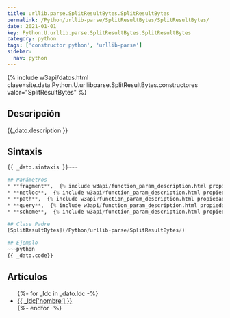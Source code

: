 ```yaml
---
title: urllib.parse.SplitResultBytes.SplitResultBytes
permalink: /Python/urllib-parse/SplitResultBytes/SplitResultBytes/
date: 2021-01-01
key: Python.U.urllib.parse.SplitResultBytes.SplitResultBytes
category: python
tags: ['constructor python', 'urllib-parse']
sidebar: 
  nav: python
---
```


{% include w3api/datos.html clase=site.data.Python.U.urllibparse.SplitResultBytes.constructores valor="SplitResultBytes" %}

## Descripción
{{_dato.description }}

## Sintaxis
~~~python
{{ _dato.sintaxis }}~~~

## Parámetros
* **fragment**,  {% include w3api/function_param_description.html propiedad=site.data.Python.U.urllib.parse.SplitResultBytes.SplitResultBytes valor="fragment" %}
* **netloc**,  {% include w3api/function_param_description.html propiedad=site.data.Python.U.urllib.parse.SplitResultBytes.SplitResultBytes valor="netloc" %}
* **path**,  {% include w3api/function_param_description.html propiedad=site.data.Python.U.urllib.parse.SplitResultBytes.SplitResultBytes valor="path" %}
* **query**,  {% include w3api/function_param_description.html propiedad=site.data.Python.U.urllib.parse.SplitResultBytes.SplitResultBytes valor="query" %}
* **scheme**,  {% include w3api/function_param_description.html propiedad=site.data.Python.U.urllib.parse.SplitResultBytes.SplitResultBytes valor="scheme" %}

## Clase Padre
[SplitResultBytes](/Python/urllib-parse/SplitResultBytes/)

## Ejemplo
~~~python
{{ _dato.code}}
~~~

## Artículos
<ul>
{%- for _ldc in _dato.ldc -%}
   <li>
       <a href="{{_ldc['url'] }}">{{ _ldc['nombre'] }}</a>
   </li>
{%- endfor -%}
</ul>
